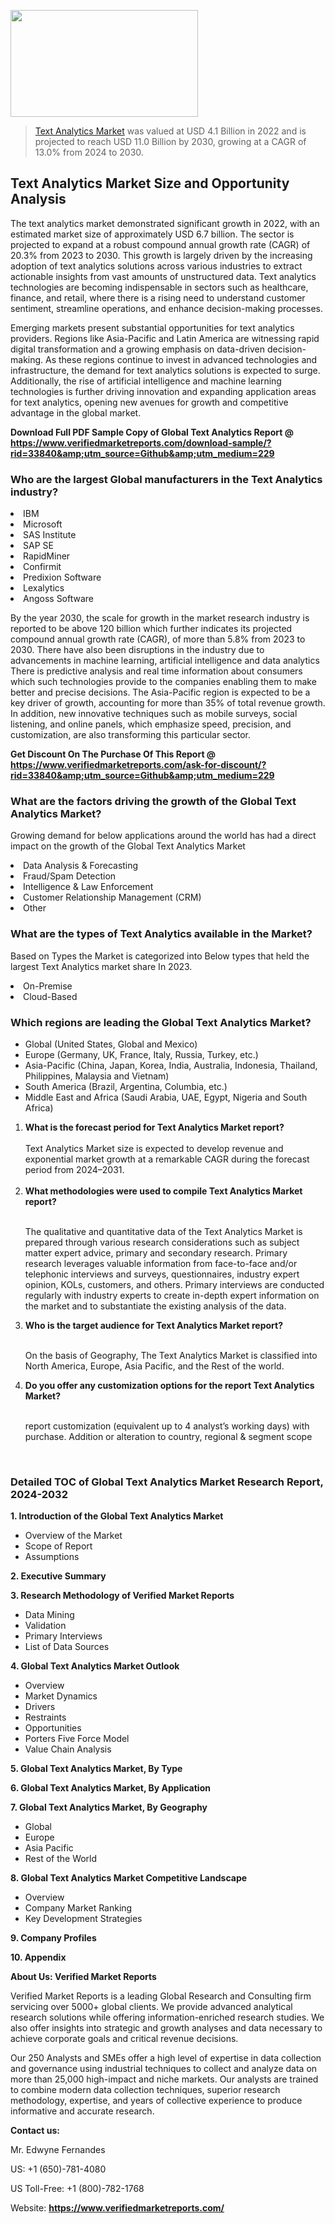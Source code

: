 <img src="https://ffe5etoiles.com/wp-content/uploads/2024/12/MST1-300x171.png" alt="" width="300" height="171" class="alignnone size-medium wp-image-20088" /><blockquote><p><p><a href="https://www.verifiedmarketreports.com/download-sample/?rid=33840&utm_source=Github&utm_medium=229" target="_blank">Text Analytics Market</a> was valued at USD 4.1 Billion in 2022 and is projected to reach USD 11.0 Billion by 2030, growing at a CAGR of 13.0% from 2024 to 2030.</p></blockquote><p><h2>Text Analytics Market Size and Opportunity Analysis</h2> <p>The text analytics market demonstrated significant growth in 2022, with an estimated market size of approximately USD 6.7 billion. The sector is projected to expand at a robust compound annual growth rate (CAGR) of 20.3% from 2023 to 2030. This growth is largely driven by the increasing adoption of text analytics solutions across various industries to extract actionable insights from vast amounts of unstructured data. Text analytics technologies are becoming indispensable in sectors such as healthcare, finance, and retail, where there is a rising need to understand customer sentiment, streamline operations, and enhance decision-making processes.</p> <p>Emerging markets present substantial opportunities for text analytics providers. Regions like Asia-Pacific and Latin America are witnessing rapid digital transformation and a growing emphasis on data-driven decision-making. As these regions continue to invest in advanced technologies and infrastructure, the demand for text analytics solutions is expected to surge. Additionally, the rise of artificial intelligence and machine learning technologies is further driving innovation and expanding application areas for text analytics, opening new avenues for growth and competitive advantage in the global market.</p> </p><p class=""><strong>Download Full PDF Sample Copy of Global Text Analytics Report @ <a href="https://www.verifiedmarketreports.com/download-sample/?rid=33840&amp;utm_source=Github&amp;utm_medium=229" target="_blank">https://www.verifiedmarketreports.com/download-sample/?rid=33840&amp;utm_source=Github&amp;utm_medium=229</a></strong></p><h3 id="" class="">Who are the largest Global manufacturers in the Text Analytics industry?</h3><p><li>IBM</li><li> Microsoft</li><li> SAS Institute</li><li> SAP SE</li><li> RapidMiner</li><li> Confirmit</li><li> Predixion Software</li><li> Lexalytics</li><li> Angoss Software</li></p><div class=""><div class="" dir="" data-message-author-role="" data-message-id="" data-message-model-slug=""><div class=""><div class=""><div class=""><div class="" dir="" data-message-author-role="" data-message-id="" data-message-model-slug=""><div class=""><div class=""><p>By the year 2030, the scale for growth in the market research industry is reported to be above 120 billion which further indicates its projected compound annual growth rate (CAGR), of more than 5.8% from 2023 to 2030. There have also been disruptions in the industry due to advancements in machine learning, artificial intelligence and data analytics There is predictive analysis and real time information about consumers which such technologies provide to the companies enabling them to make better and precise decisions. The Asia-Pacific region is expected to be a key driver of growth, accounting for more than 35% of total revenue growth. In addition, new innovative techniques such as mobile surveys, social listening, and online panels, which emphasize speed, precision, and customization, are also transforming this particular sector.</p><p><strong>Get Discount On The Purchase Of This Report @&nbsp; <a href="https://www.verifiedmarketreports.com/ask-for-discount/?rid=33840&amp;utm_source=Github&amp;utm_medium=229" target="_blank">https://www.verifiedmarketreports.com/ask-for-discount/?rid=33840&amp;utm_source=Github&amp;utm_medium=229</a></strong></p></div></div></div></div></div></div></div></div><h3 id="" class="">What are the factors driving the growth of the Global Text Analytics Market?</h3><p id="" class="">Growing demand for below applications around the world has had a direct impact on the growth of the Global Text Analytics Market</p><p id="" class=""><li>Data Analysis & Forecasting</li><li> Fraud/Spam Detection</li><li> Intelligence & Law Enforcement</li><li> Customer Relationship Management (CRM)</li><li> Other</li></p><h3 id="" class="">What are the types of Text Analytics available in the Market?</h3><p id="" class="">Based on Types the Market is categorized into Below types that held the largest Text Analytics market share In 2023.</p><p id="" class=""><li>On-Premise</li><li> Cloud-Based</li></p><h3 id="" class="">Which regions are leading the Global Text Analytics Market?</h3><ul><li>Global (United States, Global and Mexico)</li><li>Europe (Germany, UK, France, Italy, Russia, Turkey, etc.)</li><li>Asia-Pacific (China, Japan, Korea, India, Australia, Indonesia, Thailand, Philippines, Malaysia and Vietnam)</li><li>South America (Brazil, Argentina, Columbia, etc.)</li><li>Middle East and Africa (Saudi Arabia, UAE, Egypt, Nigeria and South Africa)</li></ul><p><ol><li><strong>What is the forecast period for Text Analytics Market report?<br /></strong><br /><span data-sheets-root="1" data-sheets-value="{&quot;1&quot;:2,&quot;2&quot;:&quot;XXXX size is expected to develop revenue and exponential market growth at a remarkable CAGR during the forecast period from 2024&ndash;2030.&quot;}" data-sheets-userformat="{&quot;2&quot;:12674,&quot;4&quot;:{&quot;1&quot;:2,&quot;2&quot;:16776960},&quot;10&quot;:2,&quot;11&quot;:0,&quot;15&quot;:&quot;Arial&quot;,&quot;16&quot;:12}">Text Analytics Market size is expected to develop revenue and exponential market growth at a remarkable CAGR during the forecast period from 2024&ndash;2031.</span><br /><br /></li><li><strong>What methodologies were used to compile Text Analytics Market report?<br /><br /></strong><p>The qualitative and quantitative data of the&nbsp;Text Analytics Market is prepared through various research considerations such as subject matter expert advice, primary and secondary research. Primary research leverages valuable information from face-to-face and/or telephonic interviews and surveys, questionnaires, industry expert opinion, KOLs, customers, and others. Primary interviews are conducted regularly with industry experts to create in-depth expert information on the market and to substantiate the existing analysis of the data.&nbsp;</p></li><li><strong>Who is the target audience for Text Analytics Market report?<br /><br /></strong><p>On the basis of Geography, The&nbsp;Text Analytics Market is classified into North America, Europe, Asia Pacific, and the Rest of the world.</p></li><li><strong>Do you offer any customization options for the report Text Analytics Market?<br /><br /></strong><p>report customization (equivalent up to 4 analyst&rsquo;s working days) with purchase. Addition or alteration to country, regional &amp; segment scope</p><p>&nbsp;</p></li></ol></p><h3 id="" class="">Detailed TOC of Global Text Analytics Market Research Report, 2024-2032</h3><p id="" class=""><strong>1. Introduction of the Global Text Analytics Market</strong></p><ul><li>Overview of the Market</li><li>Scope of Report</li><li>Assumptions</li></ul><p id="" class=""><strong>2. Executive Summary</strong></p><p id="" class=""><strong>3. Research Methodology of&nbsp;Verified Market Reports</strong></p><ul><li>Data Mining</li><li>Validation</li><li>Primary Interviews</li><li>List of Data Sources</li></ul><p id="" class=""><strong>4. Global Text Analytics Market Outlook</strong></p><ul><li>Overview</li><li>Market Dynamics</li><li>Drivers</li><li>Restraints</li><li>Opportunities</li><li>Porters Five Force Model</li><li>Value Chain Analysis</li></ul><p id="" class=""><strong>5. Global Text Analytics Market, By&nbsp;Type</strong></p><p id="" class=""><strong>6. Global Text Analytics Market, By Application</strong></p><p id="" class=""><strong>7. Global Text Analytics Market, By Geography</strong></p><ul><li>Global</li><li>Europe</li><li>Asia Pacific</li><li>Rest of the World</li></ul><p id="" class=""><strong>8. Global Text Analytics Market Competitive Landscape</strong></p><ul><li>Overview</li><li>Company Market Ranking</li><li>Key Development Strategies</li></ul><p id="" class=""><strong>9. Company Profiles</strong></p><p id="" class=""><strong>10. Appendix</strong></p><p id="" class=""><strong>About Us: Verified Market Reports</strong></p><p id="" class="">Verified Market Reports is a leading Global Research and Consulting firm servicing over 5000+ global clients. We provide advanced analytical research solutions while offering information-enriched research studies. We also offer insights into strategic and growth analyses and data necessary to achieve corporate goals and critical revenue decisions.</p><p id="" class="">Our 250 Analysts and SMEs offer a high level of expertise in data collection and governance using industrial techniques to collect and analyze data on more than 25,000 high-impact and niche markets. Our analysts are trained to combine modern data collection techniques, superior research methodology, expertise, and years of collective experience to produce informative and accurate research.</p><p id="" class=""><strong>Contact us:</strong></p><p id="" class="">Mr. Edwyne Fernandes</p><p id="" class="">US: +1 (650)-781-4080</p><p id="" class="">US Toll-Free: +1 (800)-782-1768</p><p id="" class="">Website: <a target="" data-test-app-aware-link=""><strong>https://www.verifiedmarketreports.com/</strong></a></p>
